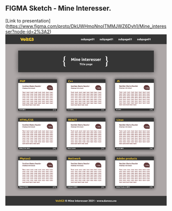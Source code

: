 ## FIGMA Sketch - Mine Interesser.
[Link to presentation] (https://www.figma.com/proto/DkUWHmoNnoITMMJWZ6Dyh1/Mine_interesser?node-id=2%3A2)
<img src="https://github.com/VoltG3/FIGMA/blob/master/Min_interesser/mine_interesser.png" alt="img"> 
